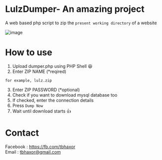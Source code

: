 # LulzDumper- An amazing project
A web based php script to zip the `present working directory` of a website

![image](https://user-images.githubusercontent.com/28386721/39677995-0feae47a-51a2-11e8-8840-86d67560a8dc.png)

# How to use
1. Upload dumper.php using PHP Shell :laughing:
2. Enter ZIP NAME (*reqired)
```
for example, lulz.zip
```
3. Enter ZIP PASSWORD (*optional)
4. Check if you want to download mysql database too
5. If checked, enter the connection details
6. Press `Dump Now`
7. Wait until download starts :+1:

# Contact
Facebook : https://fb.com/tbhaxor<br>
Email : tbhaxor@gmail.com <br>
